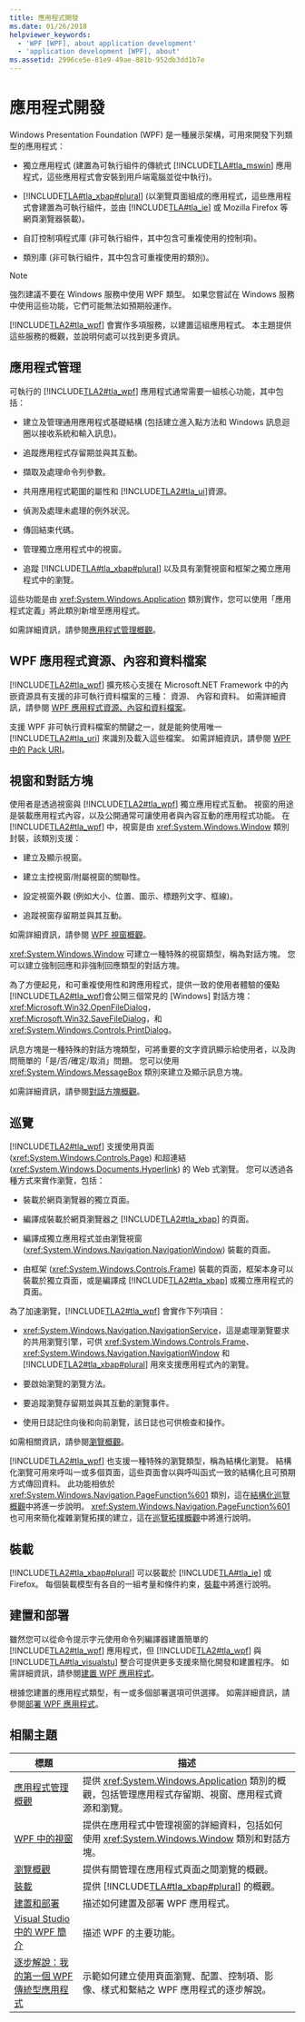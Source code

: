 ```yaml
---
title: 應用程式開發
ms.date: 01/26/2018
helpviewer_keywords:
  - 'WPF [WPF], about application development'
  - 'application development [WPF], about'
ms.assetid: 2996ce5e-81e9-49ae-881b-952db3dd1b7e
---
```

# <a name="application-development"></a>應用程式開發
<a name="introduction"></a> Windows Presentation Foundation (WPF) 是一種展示架構，可用來開發下列類型的應用程式：  
  
-   獨立應用程式 (建置為可執行組件的傳統式 [!INCLUDE[TLA#tla_mswin](../../../../includes/tlasharptla-mswin-md.md)] 應用程式，這些應用程式會安裝到用戶端電腦並從中執行)。  
  
-   [!INCLUDE[TLA#tla_xbap#plural](../../../../includes/tlasharptla-xbapsharpplural-md.md)] (以瀏覽頁面組成的應用程式，這些應用程式會建置為可執行組件，並由 [!INCLUDE[TLA#tla_ie](../../../../includes/tlasharptla-ie-md.md)] 或 Mozilla Firefox 等網頁瀏覽器裝載)。  
  
-   自訂控制項程式庫 (非可執行組件，其中包含可重複使用的控制項)。  
  
-   類別庫 (非可執行組件，其中包含可重複使用的類別)。  
  
> [!NOTE]
>  強烈建議不要在 Windows 服務中使用 WPF 類型。 如果您嘗試在 Windows 服務中使用這些功能，它們可能無法如預期般運作。  
  
 [!INCLUDE[TLA2#tla_wpf](../../../../includes/tla2sharptla-wpf-md.md)] 會實作多項服務，以建置這組應用程式。 本主題提供這些服務的概觀，並說明何處可以找到更多資訊。  
  

  
<a name="Application_Management"></a>   
## <a name="application-management"></a>應用程式管理  
 可執行的 [!INCLUDE[TLA2#tla_wpf](../../../../includes/tla2sharptla-wpf-md.md)] 應用程式通常需要一組核心功能，其中包括：  
  
-   建立及管理通用應用程式基礎結構 (包括建立進入點方法和 Windows 訊息迴圈以接收系統和輸入訊息)。  
  
-   追蹤應用程式存留期並與其互動。  
  
-   擷取及處理命令列參數。  
  
-   共用應用程式範圍的屬性和 [!INCLUDE[TLA2#tla_ui](../../../../includes/tla2sharptla-ui-md.md)]資源。  
  
-   偵測及處理未處理的例外狀況。  
  
-   傳回結束代碼。  
  
-   管理獨立應用程式中的視窗。  
  
-   追蹤 [!INCLUDE[TLA#tla_xbap#plural](../../../../includes/tlasharptla-xbapsharpplural-md.md)] 以及具有瀏覽視窗和框架之獨立應用程式中的瀏覽。  
  
 這些功能是由 <xref:System.Windows.Application> 類別實作，您可以使用「應用程式定義」將此類別新增至應用程式。  
  
 如需詳細資訊，請參閱[應用程式管理概觀](application-management-overview.md)。  
  
<a name="WPF_Application_Resource__Content__and_Data_Files"></a>   
## <a name="wpf-application-resource-content-and-data-files"></a>WPF 應用程式資源、內容和資料檔案  
 [!INCLUDE[TLA2#tla_wpf](../../../../includes/tla2sharptla-wpf-md.md)] 擴充核心支援在 Microsoft.NET Framework 中的內嵌資源具有支援的非可執行資料檔案的三種： 資源、 內容和資料。 如需詳細資訊，請參閱 [WPF 應用程式資源、內容和資料檔案](wpf-application-resource-content-and-data-files.md)。  
  
 支援 WPF 非可執行資料檔案的關鍵之一，就是能夠使用唯一 [!INCLUDE[TLA2#tla_uri](../../../../includes/tla2sharptla-uri-md.md)] 來識別及載入這些檔案。 如需詳細資訊，請參閱 [WPF 中的 Pack URI](pack-uris-in-wpf.md)。  
  
<a name="Windows_and_Dialog_Boxes"></a>   
## <a name="windows-and-dialog-boxes"></a>視窗和對話方塊  
 使用者是透過視窗與 [!INCLUDE[TLA2#tla_wpf](../../../../includes/tla2sharptla-wpf-md.md)] 獨立應用程式互動。 視窗的用途是裝載應用程式內容，以及公開通常可讓使用者與內容互動的應用程式功能。 在 [!INCLUDE[TLA2#tla_wpf](../../../../includes/tla2sharptla-wpf-md.md)] 中，視窗是由 <xref:System.Windows.Window> 類別封裝，該類別支援：  
  
-   建立及顯示視窗。  
  
-   建立主控視窗/附屬視窗的關聯性。  
  
-   設定視窗外觀 (例如大小、位置、圖示、標題列文字、框線)。  
  
-   追蹤視窗存留期並與其互動。  
  
 如需詳細資訊，請參閱 [WPF 視窗概觀](wpf-windows-overview.md)。  
  
 <xref:System.Windows.Window> 可建立一種特殊的視窗類型，稱為對話方塊。 您可以建立強制回應和非強制回應類型的對話方塊。  
  
 為了方便起見，和可重複使用性和跨應用程式，提供一致的使用者體驗的優點[!INCLUDE[TLA2#tla_wpf](../../../../includes/tla2sharptla-wpf-md.md)]會公開三個常見的 [Windows] 對話方塊： <xref:Microsoft.Win32.OpenFileDialog>， <xref:Microsoft.Win32.SaveFileDialog>，和<xref:System.Windows.Controls.PrintDialog>。  
  
 訊息方塊是一種特殊的對話方塊類型，可將重要的文字資訊顯示給使用者，以及詢問簡單的「是/否/確定/取消」問題。 您可以使用 <xref:System.Windows.MessageBox> 類別來建立及顯示訊息方塊。  
  
 如需詳細資訊，請參閱[對話方塊概觀](dialog-boxes-overview.md)。  
  
<a name="Navigation"></a>   
## <a name="navigation"></a>巡覽  
 [!INCLUDE[TLA2#tla_wpf](../../../../includes/tla2sharptla-wpf-md.md)] 支援使用頁面 (<xref:System.Windows.Controls.Page>) 和超連結 (<xref:System.Windows.Documents.Hyperlink>) 的 Web 式瀏覽。 您可以透過各種方式來實作瀏覽，包括：  
  
-   裝載於網頁瀏覽器的獨立頁面。  
  
-   編譯成裝載於網頁瀏覽器之 [!INCLUDE[TLA2#tla_xbap](../../../../includes/tla2sharptla-xbap-md.md)] 的頁面。  
  
-   編譯成獨立應用程式並由瀏覽視窗 (<xref:System.Windows.Navigation.NavigationWindow>) 裝載的頁面。  
  
-   由框架 (<xref:System.Windows.Controls.Frame>) 裝載的頁面，框架本身可以裝載於獨立頁面，或是編譯成 [!INCLUDE[TLA2#tla_xbap](../../../../includes/tla2sharptla-xbap-md.md)] 或獨立應用程式的頁面。  
  
 為了加速瀏覽，[!INCLUDE[TLA2#tla_wpf](../../../../includes/tla2sharptla-wpf-md.md)] 會實作下列項目：  
  
-   <xref:System.Windows.Navigation.NavigationService>，這是處理瀏覽要求的共用瀏覽引擎，可供 <xref:System.Windows.Controls.Frame>、<xref:System.Windows.Navigation.NavigationWindow> 和 [!INCLUDE[TLA2#tla_xbap#plural](../../../../includes/tla2sharptla-xbapsharpplural-md.md)] 用來支援應用程式內的瀏覽。  
  
-   要啟始瀏覽的瀏覽方法。  
  
-   要追蹤瀏覽存留期並與其互動的瀏覽事件。  
  
-   使用日誌記住向後和向前瀏覽，該日誌也可供檢查和操作。  
  
 如需相關資訊，請參閱[瀏覽概觀](navigation-overview.md)。  
  
 [!INCLUDE[TLA2#tla_wpf](../../../../includes/tla2sharptla-wpf-md.md)] 也支援一種特殊的瀏覽類型，稱為結構化瀏覽。 結構化瀏覽可用來呼叫一或多個頁面，這些頁面會以與呼叫函式一致的結構化且可預期方式傳回資料。 此功能相依於 <xref:System.Windows.Navigation.PageFunction%601> 類別，這在[結構化巡覽概觀](structured-navigation-overview.md)中將進一步說明。 <xref:System.Windows.Navigation.PageFunction%601> 也可用來簡化複雜瀏覽拓撲的建立，這在[巡覽拓撲概觀](navigation-topologies-overview.md)中將進行說明。  
  
<a name="Hosting"></a>   
## <a name="hosting"></a>裝載  
 [!INCLUDE[TLA2#tla_xbap#plural](../../../../includes/tla2sharptla-xbapsharpplural-md.md)] 可以裝載於 [!INCLUDE[TLA#tla_ie](../../../../includes/tlasharptla-ie-md.md)] 或 Firefox。 每個裝載模型有各自的一組考量和條件約束，[裝載](hosting-wpf-applications.md)中將進行說明。  
  
<a name="Build_and_Deploy"></a>   
## <a name="build-and-deploy"></a>建置和部署  
 雖然您可以從命令提示字元使用命令列編譯器建置簡單的 [!INCLUDE[TLA2#tla_wpf](../../../../includes/tla2sharptla-wpf-md.md)] 應用程式，但 [!INCLUDE[TLA2#tla_wpf](../../../../includes/tla2sharptla-wpf-md.md)] 與 [!INCLUDE[TLA#tla_visualstu](../../../../includes/tlasharptla-visualstu-md.md)] 整合可提供更多支援來簡化開發和建置程序。 如需詳細資訊，請參閱[建置 WPF 應用程式](building-a-wpf-application-wpf.md)。  
  
 根據您建置的應用程式類型，有一或多個部署選項可供選擇。 如需詳細資訊，請參閱[部署 WPF 應用程式](deploying-a-wpf-application-wpf.md)。  
  
<a name="related_topics"></a>   
## <a name="related-topics"></a>相關主題  
  
|標題|描述|  
|-----------|-----------------|  
|[應用程式管理概觀](application-management-overview.md)|提供 <xref:System.Windows.Application> 類別的概觀，包括管理應用程式存留期、視窗、應用程式資源和瀏覽。|  
|[WPF 中的視窗](windows-in-wpf-applications.md)|提供在應用程式中管理視窗的詳細資料，包括如何使用 <xref:System.Windows.Window> 類別和對話方塊。|  
|[瀏覽概觀](navigation-overview.md)|提供有關管理在應用程式頁面之間瀏覽的概觀。|  
|[裝載](hosting-wpf-applications.md)|提供 [!INCLUDE[TLA#tla_xbap#plural](../../../../includes/tlasharptla-xbapsharpplural-md.md)] 的概觀。|  
|[建置和部署](building-and-deploying-wpf-applications.md)|描述如何建置及部署 WPF 應用程式。|  
|[Visual Studio 中的 WPF 簡介](../getting-started/introduction-to-wpf-in-vs.md)|描述 WPF 的主要功能。|  
|[逐步解說：我的第一個 WPF 傳統型應用程式](../getting-started/walkthrough-my-first-wpf-desktop-application.md)|示範如何建立使用頁面瀏覽、配置、控制項、影像、樣式和繫結之 WPF 應用程式的逐步解說。|
